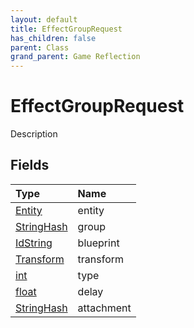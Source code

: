 ```yaml
---
layout: default
title: EffectGroupRequest
has_children: false
parent: Class
grand_parent: Game Reflection
---
```

# EffectGroupRequest
Description 

## Fields
| Type | Name |
|:-------------|:--------------|
| [Entity](/game-reflection/classes/entity.md) | entity |
| [StringHash](/game-reflection/classes/string_hash.md) | group |
| [IdString](/game-reflection/components/id_string.md) | blueprint |
| [Transform](/game-reflection/classes/transform.md) | transform |
| [int](/game-reflection/enums/int.md) | type |
| [float](/game-reflection/components/float.md) | delay |
| [StringHash](/game-reflection/classes/string_hash.md) | attachment |
